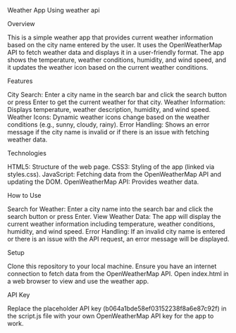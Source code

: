Weather App Using weather api

Overview

This is a simple weather app that provides current weather information based on the city name entered by the user. It uses the OpenWeatherMap API to fetch weather data and displays it in a user-friendly format. The app shows the temperature, weather conditions, humidity, and wind speed, and it updates the weather icon based on the current weather conditions.

Features

City Search: Enter a city name in the search bar and click the search button or press Enter to get the current weather for that city.
Weather Information: Displays temperature, weather description, humidity, and wind speed.
Weather Icons: Dynamic weather icons change based on the weather conditions (e.g., sunny, cloudy, rainy).
Error Handling: Shows an error message if the city name is invalid or if there is an issue with fetching weather data.

Technologies

HTML5: Structure of the web page.
CSS3: Styling of the app (linked via styles.css).
JavaScript: Fetching data from the OpenWeatherMap API and updating the DOM.
OpenWeatherMap API: Provides weather data.


How to Use

Search for Weather: Enter a city name into the search bar and click the search button or press Enter.
View Weather Data: The app will display the current weather information including temperature, weather conditions, humidity, and wind speed.
Error Handling: If an invalid city name is entered or there is an issue with the API request, an error message will be displayed.

Setup

Clone this repository to your local machine.
Ensure you have an internet connection to fetch data from the OpenWeatherMap API.
Open index.html in a web browser to view and use the weather app.

API Key

Replace the placeholder API key (b064a1bde58ef03152238f8a6e87c92f) in the script.js file with your own OpenWeatherMap API key for the app to work.
